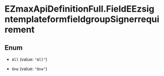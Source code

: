 # EZmaxApiDefinitionFull.FieldEEzsigntemplateformfieldgroupSignerrequirement

## Enum


* `All` (value: `"All"`)

* `One` (value: `"One"`)


